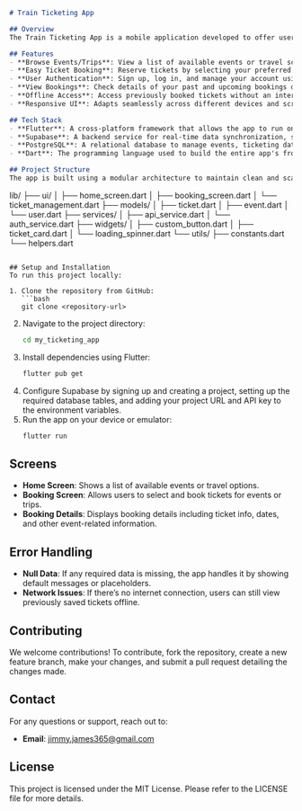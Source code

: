 

```markdown
# Train Ticketing App

## Overview
The Train Ticketing App is a mobile application developed to offer users a simple and efficient way to book and manage tickets for various events or travel. It provides an intuitive interface for users to browse available options, reserve their tickets, and track their bookings. This app aims to simplify the ticketing process by integrating all essential features into one platform, allowing users to stay organized with their tickets and upcoming events.

## Features
- **Browse Events/Trips**: View a list of available events or travel schedules with detailed information.
- **Easy Ticket Booking**: Reserve tickets by selecting your preferred event or travel option.
- **User Authentication**: Sign up, log in, and manage your account using secure authentication, including email login.
- **View Bookings**: Check details of your past and upcoming bookings directly from the app.
- **Offline Access**: Access previously booked tickets without an internet connection.
- **Responsive UI**: Adapts seamlessly across different devices and screen sizes.

## Tech Stack
- **Flutter**: A cross-platform framework that allows the app to run on both Android and iOS devices.
- **Supabase**: A backend service for real-time data synchronization, storage, and user authentication.
- **PostgreSQL**: A relational database to manage events, ticketing data, and user details.
- **Dart**: The programming language used to build the entire app's frontend and business logic.

## Project Structure
The app is built using a modular architecture to maintain clean and scalable code:
```
lib/
  ├── ui/
  │   ├── home_screen.dart
  │   ├── booking_screen.dart
  │   └── ticket_management.dart
  ├── models/
  │   ├── ticket.dart
  │   ├── event.dart
  │   └── user.dart
  ├── services/
  │   ├── api_service.dart
  │   └── auth_service.dart
  ├── widgets/
  │   ├── custom_button.dart
  │   ├── ticket_card.dart
  │   └── loading_spinner.dart
  └── utils/
      ├── constants.dart
      └── helpers.dart
```

## Setup and Installation
To run this project locally:

1. Clone the repository from GitHub:
   ```bash
   git clone <repository-url>
   ```
2. Navigate to the project directory:
   ```bash
   cd my_ticketing_app
   ```
3. Install dependencies using Flutter:
   ```bash
   flutter pub get
   ```
4. Configure Supabase by signing up and creating a project, setting up the required database tables, and adding your project URL and API key to the environment variables.
5. Run the app on your device or emulator:
   ```bash
   flutter run
   ```

## Screens
- **Home Screen**: Shows a list of available events or travel options.
- **Booking Screen**: Allows users to select and book tickets for events or trips.
- **Booking Details**: Displays booking details including ticket info, dates, and other event-related information.

## Error Handling
- **Null Data**: If any required data is missing, the app handles it by showing default messages or placeholders.
- **Network Issues**: If there’s no internet connection, users can still view previously saved tickets offline.

## Contributing
We welcome contributions! To contribute, fork the repository, create a new feature branch, make your changes, and submit a pull request detailing the changes made.

## Contact
For any questions or support, reach out to:
- **Email**: jimmy.james365@gmail.com

## License
This project is licensed under the MIT License. Please refer to the LICENSE file for more details.
```
